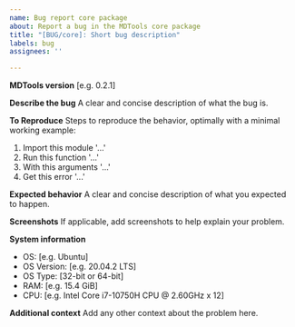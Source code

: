 ```yaml
---
name: Bug report core package
about: Report a bug in the MDTools core package
title: "[BUG/core]: Short bug description"
labels: bug
assignees: ''

---
```


**MDTools version**
[e.g. 0.2.1]

**Describe the bug**
A clear and concise description of what the bug is.

**To Reproduce**
Steps to reproduce the behavior, optimally with a minimal working example:
1. Import this module '...'
2. Run this function '...'
3. With this arguments '...'
4. Get this error '...'

**Expected behavior**
A clear and concise description of what you expected to happen.

**Screenshots**
If applicable, add screenshots to help explain your problem.

**System information**
 - OS: [e.g. Ubuntu]
 - OS Version: [e.g. 20.04.2 LTS]
 - OS Type: [32-bit or 64-bit]
 - RAM: [e.g. 15.4 GiB]
 - CPU: [e.g. Intel Core i7-10750H CPU @ 2.60GHz x 12]

**Additional context**
Add any other context about the problem here.
